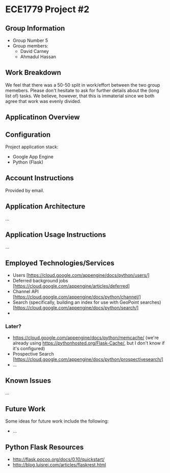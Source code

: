 # ECE1779 Project #2

## Group Information

- Group Number 5
- Group members:
    - David Carney
    - Ahmadul Hassan

## Work Breakdown

We feel that there was a 50-50 split in work/effort between the two group memebers. Please don't hesitate to ask for further details about the (long list of) tasks. We believe, however, that this is immaterial since we both agree that work was evenly divided.

## Applicatinon Overview

## Configuration

Project application stack:

- Google App Engine
- Python (Flask)

## Account Instructions
Provided by email.

## Application Architecture

...

## Application Usage Instructions

...

## Employed Technologies/Services

- Users [https://cloud.google.com/appengine/docs/python/users/]
- Deferred background jobs [https://cloud.google.com/appengine/articles/deferred]
- Channel API [https://cloud.google.com/appengine/docs/python/channel/]
- Search (specifically, building an index for use with GeoPoint searches) [https://cloud.google.com/appengine/docs/python/search/]
- 

### Later?

- https://cloud.google.com/appengine/docs/python/memcache/ (we're already using https://pythonhosted.org/Flask-Cache/, but I don't know if it's configured)
- Prospective Search [https://cloud.google.com/appengine/docs/python/prospectivesearch/]
- ...

## Known Issues

...

## Future Work

Some ideas for future work include the following:

- ...

## Python Flask Resources

- http://flask.pocoo.org/docs/0.10/quickstart/
- http://blog.luisrei.com/articles/flaskrest.html
